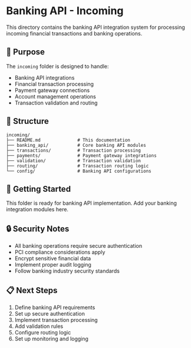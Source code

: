 # Banking API - Incoming

This directory contains the banking API integration system for processing incoming financial transactions and banking operations.

## 🏦 Purpose

The `incoming` folder is designed to handle:
- Banking API integrations
- Financial transaction processing
- Payment gateway connections
- Account management operations
- Transaction validation and routing

## 📁 Structure

```
incoming/
├── README.md              # This documentation
├── banking_api/           # Core banking API modules
├── transactions/          # Transaction processing
├── payments/              # Payment gateway integrations
├── validation/            # Transaction validation
├── routing/               # Transaction routing logic
└── config/                # Banking API configurations
```

## 🚀 Getting Started

This folder is ready for banking API implementation. Add your banking integration modules here.

## 🔒 Security Notes

- All banking operations require secure authentication
- PCI compliance considerations apply
- Encrypt sensitive financial data
- Implement proper audit logging
- Follow banking industry security standards

## 📋 Next Steps

1. Define banking API requirements
2. Set up secure authentication
3. Implement transaction processing
4. Add validation rules
5. Configure routing logic
6. Set up monitoring and logging

